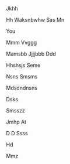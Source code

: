 Jkhh

Hh
Waksnbwhw
Sas
Mn

You 


Mmm
Vvggg

Mamsbb
Jjjjbbb
Ddd

Hhshsjs
Seme 


Nsns
  Smsms

Mdsdndnsns


Dsks

Smsszz

Jmhp
At






D
D
Ssss




Hd


Mmz





